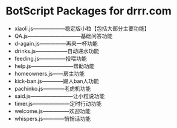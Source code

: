 # BotScript Packages for drrr.com


- xiaoli.js——————稳定版小粒【包括大部分主要功能】
- QA.js——————————基础问答功能
- d-again.js—————再来一杯功能
- drinks.js——————自动递水功能
- feeding.js—————投喂功能
- help.js————————帮助功能
- homeowners.js——房主功能
- kick-ban.js————踢人ban人功能
- pachinko.js————老虎机功能
- said.js————————让小粒说功能
- timer.js———————定时行动功能
- welcome.js—————欢迎功能
- whispers.js————悄悄话功能

